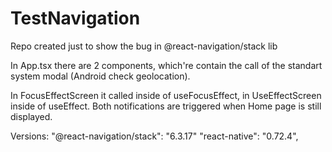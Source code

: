 # TestNavigation
Repo created just to show the bug in @react-navigation/stack lib

In App.tsx there are 2 components, which're contain the call of the standart system modal (Android check geolocation).

In FocusEffectScreen it called inside of useFocusEffect, in UseEffectScreen inside of useEffect.
Both notifications are triggered when Home page is still displayed.

Versions:
"@react-navigation/stack": "6.3.17"
"react-native": "0.72.4",
